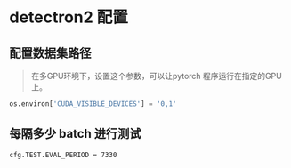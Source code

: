 # detectron2 配置

## 配置数据集路径
> 在多GPU环境下，设置这个参数，可以让pytorch 程序运行在指定的GPU上。
```python
os.environ['CUDA_VISIBLE_DEVICES'] = '0,1'
```

## 每隔多少 batch 进行测试
```shell
cfg.TEST.EVAL_PERIOD = 7330
```
